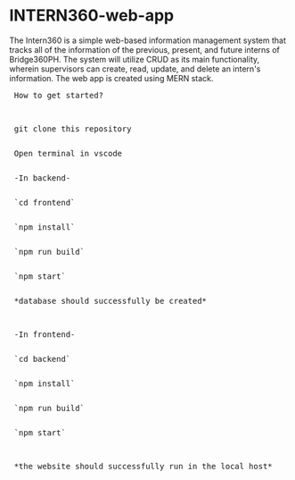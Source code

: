 # INTERN360-web-app
The Intern360 is a simple web-based information management system that tracks all of the information of the previous, present, and future interns of Bridge360PH. The system will utilize CRUD as its main functionality, wherein supervisors can create, read, update, and delete an intern's information. The web app is created using MERN stack.

<pre> How to get started? <pre>

<pre> git clone this repository <pre>
<pre> Open terminal in vscode <pre>
<pre> -In backend- <pre>
<pre> `cd frontend` <pre>
<pre> `npm install` <pre>
<pre> `npm run build` <pre>
<pre> `npm start` <pre>
<pre> *database should successfully be created* <pre>

<pre> -In frontend- <pre>
<pre> `cd backend` <pre>
<pre> `npm install` <pre>
<pre> `npm run build` <pre>
<pre> `npm start` <pre>

<pre> *the website should successfully run in the local host* <pre>


